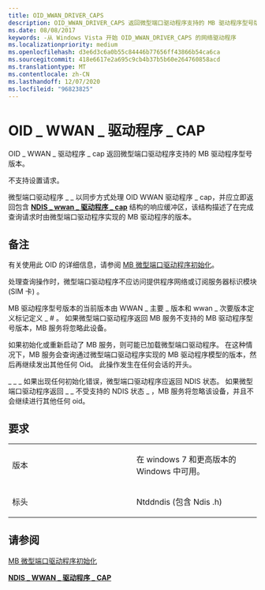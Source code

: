 ```yaml
---
title: OID_WWAN_DRIVER_CAPS
description: OID_WWAN_DRIVER_CAPS 返回微型端口驱动程序支持的 MB 驱动程序型号版本。
ms.date: 08/08/2017
keywords: -从 Windows Vista 开始 OID_WWAN_DRIVER_CAPS 的网络驱动程序
ms.localizationpriority: medium
ms.openlocfilehash: d3e6d3c6a0b55c84446b77656ff43866b54ca6ca
ms.sourcegitcommit: 418e6617e2a695c9cb4b37b5b60e264760858acd
ms.translationtype: MT
ms.contentlocale: zh-CN
ms.lasthandoff: 12/07/2020
ms.locfileid: "96823825"
---
```

# <a name="oid_wwan_driver_caps"></a>OID \_ WWAN \_ 驱动程序 \_ CAP


OID \_ WWAN \_ 驱动程序 \_ cap 返回微型端口驱动程序支持的 MB 驱动程序型号版本。

不支持设置请求。

微型端口驱动程序 \_ \_ 以同步方式处理 OID WWAN 驱动程序 \_ cap，并应立即返回包含 [**NDIS \_ wwan \_ 驱动程序 \_ cap**](/windows-hardware/drivers/ddi/ndiswwan/ns-ndiswwan-_ndis_wwan_driver_caps) 结构的响应缓冲区，该结构描述了在完成查询请求时由微型端口驱动程序实现的 MB 驱动程序的版本。

<a name="remarks"></a>备注
-------

有关使用此 OID 的详细信息，请参阅 [MB 微型端口驱动程序初始化](./mb-miniport-driver-initialization.md)。

处理查询操作时，微型端口驱动程序不应访问提供程序网络或订阅服务器标识模块 (SIM 卡) 。

MB 驱动程序型号版本的当前版本由 WWAN \_ 主要 \_ 版本和 wwan \_ 次要版本定义标记定义 \_ \# 。 如果微型端口驱动程序返回 MB 服务不支持的 MB 驱动程序型号版本，MB 服务将忽略此设备。

如果初始化或重新启动了 MB 服务，则可能已加载微型端口驱动程序。 在这种情况下，MB 服务会查询通过微型端口驱动程序实现的 MB 驱动程序模型的版本，然后再继续发出其他任何 Oid。 此操作发生在任何会话的开头。

\_ \_ \_ 如果出现任何初始化错误，微型端口驱动程序应返回 NDIS 状态。 如果微型端口驱动程序返回 \_ \_ 不受支持的 NDIS 状态 \_ ，MB 服务将忽略该设备，并且不会继续进行其他任何 oid。

<a name="requirements"></a>要求
------------

<table>
<colgroup>
<col width="50%" />
<col width="50%" />
</colgroup>
<tbody>
<tr class="odd">
<td><p>版本</p></td>
<td><p>在 windows 7 和更高版本的 Windows 中可用。</p></td>
</tr>
<tr class="even">
<td><p>标头</p></td>
<td>Ntddndis (包含 Ndis .h) </td>
</tr>
</tbody>
</table>

## <a name="see-also"></a>请参阅


[MB 微型端口驱动程序初始化](./mb-miniport-driver-initialization.md)

[**NDIS \_ WWAN \_ 驱动程序 \_ CAP**](/windows-hardware/drivers/ddi/ndiswwan/ns-ndiswwan-_ndis_wwan_driver_caps)

 

